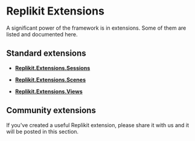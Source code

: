 # Replikit Extensions

A significant power of the framework is in extensions. Some of them are listed and documented here.

## Standard extensions

- **[Replikit.Extensions.Sessions](Replikit.Extensions.Sessions/README.md)**

- **[Replikit.Extensions.Scenes](Replikit.Extensions.Scenes/README.md)**

- **[Replikit.Extensions.Views](Replikit.Extensions.Views/README.md)**

## Community extensions

If you've created a useful Replikit extension, please share it with us and it will be posted in this section.
